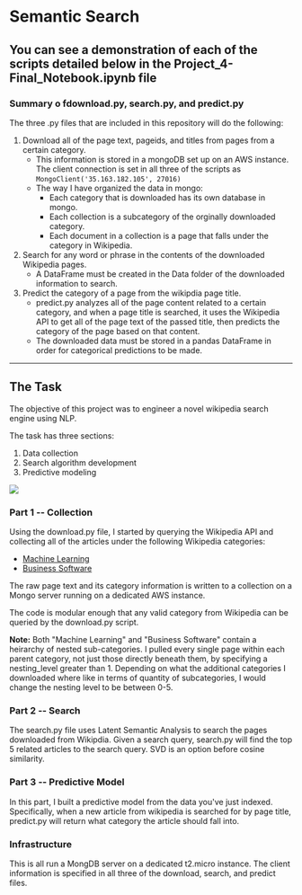 # Semantic Search

## You can see a demonstration of each of the scripts detailed below in the Project_4-Final_Notebook.ipynb file

### Summary o fdownload.py, search.py, and predict.py

The three .py files that are included in this repository will do the following:
1. Download all of the page text, pageids, and titles from pages from a certain category.
    - This information is stored in a mongoDB set up on an AWS instance. The client connection is set in all three of the scripts as ```MongoClient('35.163.182.105', 27016)```
    - The way I have organized the data in mongo: 
        - Each category that is downloaded has its own database in mongo. 
        - Each collection is a subcategory of the orginally downloaded category.
        - Each document in a collection is a page that falls under the category in Wikipedia.
1. Search for any word or phrase in the contents of the downloaded Wikipedia pages.
    - A DataFrame must be created in the Data folder of the downloaded information to search.
1. Predict the category of a page from the wikipdia page title.
    - predict.py analyzes all of the page content related to a certain category, and when a page title is searched, it uses the Wikipedia API to get all of the page text of the passed title, then predicts the category of the page based on that content.
    - The downloaded data must be stored in a pandas DataFrame in order for categorical predictions to be made.

-----------------------

## The Task
The objective of this project was to engineer a novel wikipedia search engine using NLP.

The task has three sections:
1. Data collection
1. Search algorithm development
1. Predictive modeling

![](http://interactive.blockdiag.com/image?compression=deflate&encoding=base64&src=eJxdjrsOwjAMRXe-wlsmRhaQkDoiMSDxBW5slahtHDmGCiH-nfQxtKy-59zruhPfUsAGPjsA56XvMdIRSIbYCZKD_RncENqQuGBQ3S7TidCwxsynjZUZ1T8m4HqvJlXZnhrBJMHBbWlTDHEeSFravYUXQy_E3TKrwbioMKb5z16UmRxfXZurVY_GjegbhqJIjaXm-wNmzE4W)

### Part 1 -- Collection 

Using the download.py file, I started by querying the Wikipedia API and collecting all of the articles under the following Wikipedia categories:

* [Machine Learning](https://en.wikipedia.org/wiki/Category:Machine_learning)
* [Business Software](https://en.wikipedia.org/wiki/Category:Business_software)

The raw page text and its category information is written to a collection on a Mongo server running on a dedicated AWS instance.

The code is modular enough that any valid category from Wikipedia can be queried by the download.py script.

**Note:** Both "Machine Learning" and "Business Software" contain a heirarchy of nested sub-categories. I pulled every single page within each parent category, not just those directly beneath them, by specifying a nesting_level greater than 1. Depending on what the additional categories I downloaded where like in terms of quantity of subcategories, I would change the nesting level to be between 0-5.

### Part 2 -- Search 

The search.py file uses Latent Semantic Analysis to search the pages downloaded from Wikipdia. Given a search query, search.py will find the top 5 related articles to the search query. SVD is an option before cosine similarity.

### Part 3 -- Predictive Model

In this part, I built a predictive model from the data you've just indexed. Specifically, when a new article from wikipedia is searched for by page title, predict.py will return what category the article should fall into. 

### Infrastructure

This is all run a MongDB server on a dedicated t2.micro instance. The client information is specified in all three of the download, search, and predict files. 


